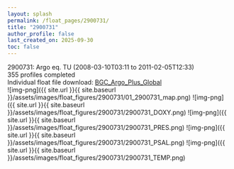 ```yaml
---
layout: splash
permalink: /float_pages/2900731/
title: "2900731"
author_profile: false
last_created_on: 2025-09-30
toc: false
---
```

 
2900731: Argo eq. TU (2008-03-10T03:11 to 2011-02-05T12:33)\
355 profiles completed\
Individual float file download: [BGC_Argo_Plus_Global](https://ftp.soest.hawaii.edu/bgc_argo_plus/Individual_Floats/outliers_removed/2900731_Sprof_processed.nc)\
![img-png]({{ site.url }}{{ site.baseurl }}/assets/images/float_figures/2900731/01_2900731_map.png)
![img-png]({{ site.url }}{{ site.baseurl }}/assets/images/float_figures/2900731/2900731_DOXY.png)
![img-png]({{ site.url }}{{ site.baseurl }}/assets/images/float_figures/2900731/2900731_PRES.png)
![img-png]({{ site.url }}{{ site.baseurl }}/assets/images/float_figures/2900731/2900731_PSAL.png)
![img-png]({{ site.url }}{{ site.baseurl }}/assets/images/float_figures/2900731/2900731_TEMP.png)
